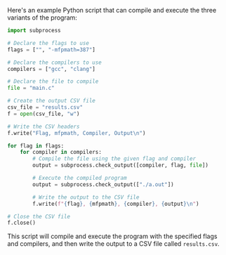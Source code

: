 
Here's an example Python script that can compile and execute the three variants of the program:

```python
import subprocess

# Declare the flags to use
flags = ["", "-mfpmath=387"]

# Declare the compilers to use
compilers = ["gcc", "clang"]

# Declare the file to compile
file = "main.c"

# Create the output CSV file
csv_file = "results.csv"
f = open(csv_file, "w")

# Write the CSV headers
f.write("Flag, mfpmath, Compiler, Output\n")

for flag in flags:
    for compiler in compilers:
        # Compile the file using the given flag and compiler
        output = subprocess.check_output([compiler, flag, file])

        # Execute the compiled program
        output = subprocess.check_output(["./a.out"])

        # Write the output to the CSV file
        f.write(f"{flag}, {mfpmath}, {compiler}, {output}\n")

# Close the CSV file
f.close()
```

This script will compile and execute the program with the specified flags and compilers, and then write the output to a CSV file called `results.csv`.
